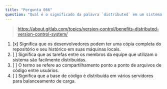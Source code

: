```yaml
---
title: "Pergunta 066"
question: "Qual é o significado da palavra `distributed` em um sistema de controle de versão distribuído?"
---
```


> https://about.gitlab.com/topics/version-control/benefits-distributed-version-control-system/
1. [x] Significa que os desenvolvedores podem ter uma cópia completa do repositório e seu histórico em suas máquinas locais.
1. [ ] Significa que as tarefas entre os membros da equipe que utilizam o sistema são facilmente distribuídas.
1. [ ] O termo se refere ao compartilhamento ponto a ponto de arquivos de código entre usuários.
1. [ ] Significa que a base de código é distribuída em vários servidores para balanceamento de carga.
